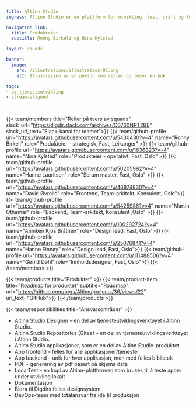 ```yaml
---
title: Altinn Studio
ingress: Altinn Studio er en plattform for utvikling, test, drift og forvaltning av digitale tjenester i offentlig sektor. Vi er et stort produktteam, som er delt opp i mindre squads. Hver squad har ansvar for egne områder av produktet. Teamet som helhet har ansvar for hele verdikjeden i Altinn Studio, fra utviklingsverktøy til det som møter sluttbruker når de fyller ut et skjema fra start til slutt.

navigation_link:
  title: Produkteier
  subtitle: Ronny Birkeli og Nina Kylstad

layout: squads

banner:
  image:
    src: /illustrations/illustration-03.png
    alt: Illustrasjon av en person som sitter og leser en bok

tags:
- pg_tjenesteutvikling
- stream-aligned

---
```


{{< team/members title="Roller på tvers av squads" slack_url="https://digdir.slack.com/archives/C0760NPT2BE" slack_url_text="Slack-kanal for teamet">}}
{{< team/github-profile url="https://avatars.githubusercontent.com/u/5430430?v=4" name="Ronny Birkeli" role="Produkteier - strategisk, Fast, Leikanger" >}}
{{< team/github-profile url="https://avatars.githubusercontent.com/u/1636323?v=4" name="Nina Kylstad" role="Produkteier - operativt, Fast, Oslo" >}}
{{< team/github-profile url="https://avatars.githubusercontent.com/u/50205992?v=4" name="Hanne Lauritsen" role="Scrum master, Fast,  Oslo" >}}
{{< team/github-profile url="https://avatars.githubusercontent.com/u/46874830?v=4" name="David Øvrelid" role="Frontend, Team-arkitekt, Konsulent, Oslo">}}{{< team/github-profile url="https://avatars.githubusercontent.com/u/5425986?v=4" name="Martin Othamar" role="Backend, Team-arkitekt, Konsulent ,Oslo" >}}
{{< team/github-profile url="https://avatars.githubusercontent.com/u/100292724?v=4" name="Anniken Kjos Bråthen" role="Design lead, Fast, Oslo">}}
{{< team/github-profile url="https://avatars.githubusercontent.com/u/25076841?v=4" name="Hanne Finnøy" role="Design lead, Fast, Oslo">}}
{{< team/github-profile url="https://avatars.githubusercontent.com/u/111488506?v=4" name="Gørild Døhl" role="Innholdsdesigner, Fast, Oslo">}}
{{< /team/members >}}


{{< team/products title="Produktet" >}}
{{< team/product-item title="Roadmap for produktet" subtitle="Roadmap" url="https://github.com/orgs/Altinn/projects/36/views/22" url_text="GitHub">}}
{{< /team/products >}}

{{< team/responsibilities title="Ansvarsområder" >}}

- Altinn Studio Designer – en del av tjenesteutviklingsverktøyet i Altinn Studio.
- Altinn Studio Repositories (Gitea) – en del av tjenesteutviklingsverktøyet i Altinn Studio.
- Altinn Studio applikasjoner, som er en del av Altinn Studio-produktet
- App frontend – felles for alle applikasjoner/tjenester
- App backend – unik for hver applikasjon, men med felles bibliotek
- PDF - generering av pdf basert på skjema data
- LocalTest – en kopi av Altinn-plattformen som brukes til å teste apper under utvikling lokalt
- Dokumentasjon
- Bidra til Digdirs felles designsystem
- DevOps-team med totalansvar fra idé til produksjon
